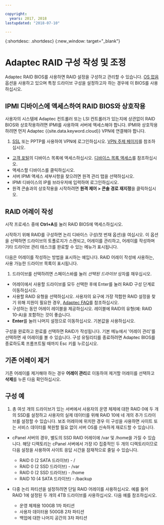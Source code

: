 ```yaml
---

copyright:
  years: 2017, 2018
lastupdated: "2018-07-10"

---
```


{:shortdesc: .shortdesc}
{:new_window: target="_blank"}

# Adaptec RAID 구성 작성 및 조정

Adaptec RAID BIOS를 사용하면 RAID 설정을 구성하고 관리할 수 있습니다. [OS 없음](introduction-no-os.html) 옵션을 사용하고 있으며 특정 드라이브 구성을 설정하고자 하는 경우에 이 BIOS를 사용하십시오.

## IPMI 디바이스에 액세스하여 RAID BIOS와 상호작용

사용자의 시스템에 Adaptec 컨트롤러 또는 LSI 컨트롤러가 있는지에 상관없이 RAID BIOS와 상호작용하려면 IPMI를 사용하여 서버에 액세스해야 합니다. IPMI와 상호작용하려면 먼저 Adaptec {{site.data.keyword.cloud}} VPN에 연결해야 합니다.
1. [SSL](../infrastructure/vpn/ssl-vpn-connections.html) 또는 PPTP를 사용하여 VPN에 로그인하십시오. [VPN 주제 페이지](../infrastructure/vpn/index.html)를 참조하십시오.
* [고객 포털](https://control.softlayer.com/)의 디바이스 목록에 액세스하십시오. [디바이스 목록 액세스](../vsi/vsi_managing.html)를 참조하십시오.
* 액세스할 디바이스를 클릭하십시오.
* 서버 IPMI 액세스 세부사항을 찾으려면 원격 관리 탭을 선택하십시오.
* IPMI 디바이스의 IP를 브라우저에 입력하여 로그인하십시오.
* 원격 콘솔과의 상호작용을 시작하려면 **원격 제어 > 콘솔 경로 재지정**을 클릭하십시오.

## RAID 어레이 작성

시작 프로세스 중에 **Ctrl+A**를 눌러 RAID BIOS에 액세스하십시오.

시작하기 위해 RAID를 구성하면 논리 디바이스 구성(첫 번재 옵션)을 여십시오. 이 옵션을 선택하면 드라이브의 토폴로지가 스캔되고, 어레이를 관리하고, 어레이를 작성하며 기타 드라이브 관리 태스크를 완료할 수 있는 메뉴가 표시됩니다. 

다음은 어레이를 작성하는 방법을 표시하는 예입니다. RAID 어레이 작성에 사용하는, 사용 가능한 드라이브 목록이 표시됩니다.

1. 드라이브를 선택하려면 스페이스바를 눌러 *선택된 드라이브* 상자를 채우십시오.
* 어레이에서 사용할 드라이브를 모두 선택한 후에 Enter를 눌러 RAID 구성 단계로 이동하십시오.
* 사용할 RAID 유형을 선택하십시오. 사용자의 요구에 가장 적합한 RAID 설정을 찾기 위해 지원이 필요한 경우, [Adaptec FAQ](http://www.adaptec.com/en-us/_common/compatibility/_education/raid_level_compar_wp.htm)를 참조하십시오.
* 구성하는 동안 어레이 레이블을 제공하십시오. 레이블에 RAID의 유형(예: RAID 10-A)을 포함하는 것이 좋습니다.
* **Enter**를 눌러 나머지 설정으로 이동하십시오. 기본값을 사용하십시오.

구성을 완료하고 완료를 선택하면 RAID가 작성됩니다. 기본 메뉴에서 '어레이 관리'를 선택하면 새 어레이를 볼 수 있습니다. 구성 유틸리티를 종료하려면 Adaptec BIOS를 종료하도록 프롬프트될 때까지 Esc 키를 누르십시오.

## 기존 어레이 제거

기존 어레이를 제거해야 하는 경우 **어레이 관리**로 이동하여 제거할 어레이를 선택하고 **삭제**를 누른 다음 확인하십시오.

## 구성 예

1. 총 여섯 개의 드라이브가 있는 서버에서 사용자의 운영 체제에 대한 RAID 0에 두 개의 SSD를 설정하고 사용자의 실제 데이터를 위해 RAID 10에 네 개의 추가 드라이브를 설정할 수 있습니다. 보조 어레이에 위치한 경우 이 구성을 사용하면 사이트 또는 서비스 데이터를 복원할 필요 없이 서버 OS를 신속하게 재로드할 수 있습니다.

* cPanel 서버의 경우, 별도의 SSD RAID 어레이에 /var 및 /home을 가질 수 있습니다. 해당 디렉토리는 cPanel 서버에서 가장 IO 집중적인 두 개의 디렉토리이므로 다음 설정을 사용하여 사이트 응답 시간을 잠재적으로 줄일 수 있습니다.
  * RAID 0 (2 SATA 드라이브) - /
  * RAID 0 (2 SSD 드라이브) - /var
  * RAID 0 (2 SSD 드라이브) - /home
  * RAID 10 (4 SATA 드라이브) - /backup

* 다중 논리 파티션을 설정하려면 단일 RAID 어레이를 사용하십시오. 예를 들어 RAID 1에 설정된 두 개의 4TB 드라이브를 사용하십시오. 다음 예를 참조하십시오.
  * 운영 체제용 100GB 1차 파티션
  * 사용자 데이터용 500GB 2차 파티션
  * 백업에 대한 나머지 공간의 3차 파티션